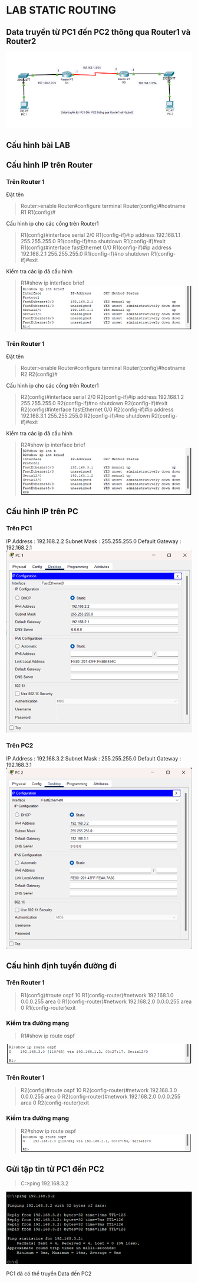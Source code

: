 # LAB STATIC ROUTING
## Data truyền từ PC1 đến PC2 thông qua Router1 và Router2

![Alt text](image.png)

## Cấu hình bài LAB
## Cấu hình IP trên Router
### Trên Router 1
Đặt tên 
> Router>enable 
Router#configure terminal 
Router(config)#hostname R1
R1(config)#

Cấu hình ip cho các cổng trên Router1
> R1(config)#interface serial 2/0
R1(config-if)#ip address 192.168.1.1 255.255.255.0
R1(config-if)#no shutdown
R1(config-if)#exit
R1(config)#interface fastEthernet 0/0
R1(config-if)#ip address 192.168.2.1 255.255.255.0
R1(config-if)#no shutdown
R1(config-if)#exit

Kiểm tra các ip đã cấu hình

>R1#show ip interface brief
![Alt text](image-1.png)

### Trên Router 1
Đặt tên 
> Router>enable 
Router#configure terminal 
Router(config)#hostname R2
R2(config)#

Cấu hình ip cho các cổng trên Router1
> R2(config)#interface serial 2/0
R2(config-if)#ip address 192.168.1.2 255.255.255.0
R2(config-if)#no shutdown
R2(config-if)#exit
R2(config)#interface fastEthernet 0/0
R2(config-if)#ip address 192.168.3.1 255.255.255.0
R2(config-if)#no shutdown
R2(config-if)#exit

Kiểm tra các ip đã cấu hình

>R2#show ip interface brief
![Alt text](image-2.png)

## Cấu hình IP trên PC
### Trên PC1
IP Address : 192.168.2.2
Subnet Mask : 255.255.255.0
Default Gateway : 192.168.2.1
![Alt text](image-3.png)
### Trên PC2
IP Address : 192.168.3.2
Subnet Mask : 255.255.255.0
Default Gateway : 192.168.3.1
![Alt text](image-4.png)

## Cấu hình định tuyến đường đi 
### Trên Router 1
>R1(config)#route ospf 10
R1(config-router)#network 192.168.1.0 0.0.0.255 area 0
R1(config-router)#network 192.168.2.0 0.0.0.255 area 0
R1(config-router)exit

### Kiểm tra đường mạng 
>R1#show ip route ospf

![Alt text](image-5.png)
### Trên Router 1
>R2(config)#route ospf 10
R2(config-router)#network 192.168.3.0 0.0.0.255 area 0
R2(config-router)#network 192.168.2.0 0.0.0.255 area 0
R2(config-router)exit
### Kiểm tra đường mạng 
>R2#show ip route ospf
![Alt text](image-6.png)

## Gửi tập tin từ PC1 đến PC2
> C:\>ping 192.168.3.2

![Alt text](image-7.png)

PC1 đã có thể truyển Data đến PC2
